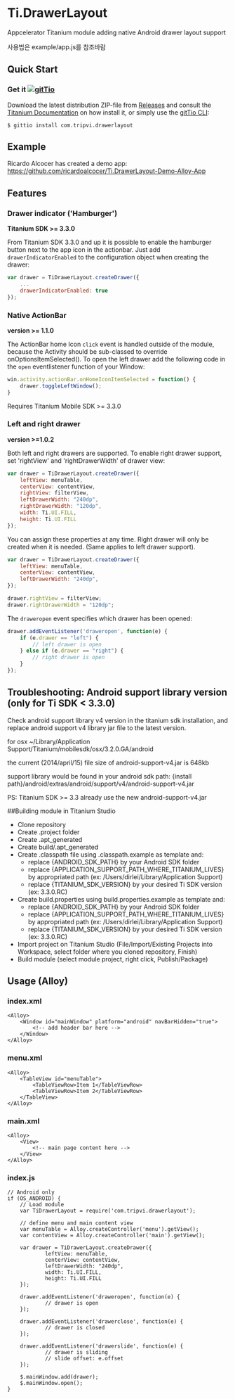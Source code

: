 Ti.DrawerLayout
===============

Appcelerator Titanium module adding native Android drawer layout support


사용법은 example/app.js를 참조바람


## Quick Start

### Get it [![gitTio](http://gitt.io/badge.png)](http://gitt.io/component/com.tripvi.drawerlayout)
Download the latest distribution ZIP-file from [Releases](https://github.com/Tripvi/Ti.DrawerLayout/releases) and consult the [Titanium Documentation](http://docs.appcelerator.com/titanium/latest/#!/guide/Using_a_Module) on how install it, or simply use the [gitTio CLI](http://gitt.io/cli):

`$ gittio install com.tripvi.drawerlayout`

## Example

Ricardo Alcocer has created a demo app: https://github.com/ricardoalcocer/Ti.DrawerLayout-Demo-Alloy-App

## Features

### Drawer indicator ('Hamburger') 
**Titanium SDK >= 3.3.0**

From Titanium SDK 3.3.0 and up it is possible to enable the hamburger button next to the app icon in the actionbar. Just add `drawerIndicatorEnabled` to the configuration object when creating the drawer:

```javascript
var drawer = TiDrawerLayout.createDrawer({
    ...
    drawerIndicatorEnabled: true
});
```

### Native ActionBar  
**version >= 1.1.0**

The ActionBar home Icon `click` event is handled outside of the module, because the Activity should be sub-classed to override onOptionsItemSelected(). To open the left drawer add the following code in the `open` eventlistener function of your Window:

```javascript
win.activity.actionBar.onHomeIconItemSelected = function() {
	drawer.toggleLeftWindow();
}
```

Requires Titanium Mobile SDK >= 3.3.0


### Left and right drawer  
**version >=1.0.2**

Both left and right drawers are supported. To enable right drawer support, set 'rightView' and 'rightDrawerWidth' of drawer view:

```javascript
var drawer = TiDrawerLayout.createDrawer({
    leftView: menuTable,
    centerView: contentView,
	rightView: filterView,
    leftDrawerWidth: "240dp",
	rightDrawerWidth: "120dp",
    width: Ti.UI.FILL,
    height: Ti.UI.FILL
});
```

You can assign these properties at any time. Right drawer will only be created when it is needed. (Same applies to left drawer support).

```javascript
var drawer = TiDrawerLayout.createDrawer({
    leftView: menuTable,
    centerView: contentView,
    leftDrawerWidth: "240dp",
});

drawer.rightView = filterView;
drawer.rightDrawerWidth = "120dp";
```

The `draweropen` event specifies which drawer has been opened:

```javascript
drawer.addEventListener('draweropen', function(e) {
	if (e.drawer == "left") {
        // left drawer is open
	} else if (e.drawer == "right") {
        // right drawer is open
	}
});
```


## Troubleshooting: Android support library version (only for Ti SDK < 3.3.0)

Check android support library v4 version in the titanium sdk installation,
and replace android support v4 library jar file to the latest version.

for osx
~/Library/Application Support/Titanium/mobilesdk/osx/3.2.0.GA/android

the current (2014/april/15) file size of android-support-v4.jar is 648kb


support library would be found in your android sdk path:
{install path}/android/extras/android/support/v4/android-support-v4.jar

PS: Titanium SDK >= 3.3 already use the new android-support-v4.jar


##Building module in Titanium Studio

- Clone repository
- Create .project folder
- Create .apt_generated
- Create build/.apt_generated
- Create .classpath file using .classpath.example as template and:
	- replace {ANDROID_SDK_PATH} by your Android SDK folder
	- replace {APPLICATION_SUPPORT_PATH_WHERE_TITANIUM_LIVES} by appropriated path (ex: /Users/dirlei/Library/Application Support)
	- replace {TITANIUM_SDK_VERSION} by your desired Ti SDK version (ex: 3.3.0.RC)
- Create build.properties using build.properties.example as template and:
	- replace {ANDROID_SDK_PATH} by your Android SDK folder
	- replace {APPLICATION_SUPPORT_PATH_WHERE_TITANIUM_LIVES} by appropriated path (ex: /Users/dirlei/Library/Application Support)
	- replace {TITANIUM_SDK_VERSION} by your desired Ti SDK version (ex: 3.3.0.RC)
- Import project on Titanium Studio (File/Import/Existing Projects into Workspace, select folder where you cloned repository, Finish)
- Build module (select module project, right click, Publish/Package)


## Usage (Alloy)

### index.xml
```
<Alloy>
    <Window id="mainWindow" platform="android" navBarHidden="true">
    	<!-- add header bar here -->
    </Window>
</Alloy>
```

### menu.xml
```
<Alloy>
	<TableView id="menuTable">
		<TableViewRow>Item 1</TableViewRow>
		<TableViewRow>Item 2</TableViewRow>
	</TableView>
</Alloy>
```
### main.xml
```
<Alloy>
	<View>
		<!-- main page content here -->
	</View>
</Alloy>
```

### index.js
```
// Android only
if (OS_ANDROID) {
	// Load module
	var TiDrawerLayout = require('com.tripvi.drawerlayout');
	
	// define menu and main content view
	var menuTable = Alloy.createController('menu').getView();
	var contentView = Alloy.createController('main').getView();
	
	var drawer = TiDrawerLayout.createDrawer({
	        leftView: menuTable,
	        centerView: contentView,
	        leftDrawerWidth: "240dp",
	        width: Ti.UI.FILL,
	        height: Ti.UI.FILL
	});

	drawer.addEventListener('draweropen', function(e) {
	        // drawer is open
	});

	drawer.addEventListener('drawerclose', function(e) {
	        // drawer is closed
	});
	
	drawer.addEventListener('drawerslide', function(e) {
			// drawer is sliding
	        // slide offset: e.offset
	});
	
	$.mainWindow.add(drawer);
	$.mainWindow.open();
}
```
